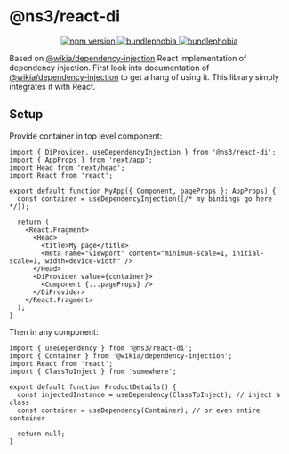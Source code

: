 # @ns3/react-di

<p align="center">
  <a href="https://www.npmjs.com/package/@ns3/react-di">
    <img src="https://img.shields.io/npm/v/@ns3/react-di.svg" alt="npm version">
  </a>
  <a href="https://bundlephobia.com/package/@ns3/react-di">
    <img src="https://img.shields.io/bundlephobia/minzip/@ns3/react-di" alt="bundlephobia">
  </a>    
  <a href="https://bundlephobia.com/package/@ns3/react-di">
    <img src="https://badgen.net/bundlephobia/tree-shaking/react-colorful" alt="bundlephobia">
  </a>
</p>

Based on [@wikia/dependency-injection](https://www.npmjs.com/package/@wikia/dependency-injection) React implementation of dependency injection. First look into documentation of [@wikia/dependency-injection](https://www.npmjs.com/package/@wikia/dependency-injection) to get a hang of using it. This library simply integrates it with React.

## Setup

Provide container in top level component:

```tsx
import { DiProvider, useDependencyInjection } from '@ns3/react-di';
import { AppProps } from 'next/app';
import Head from 'next/head';
import React from 'react';

export default function MyApp({ Component, pageProps }: AppProps) {
  const container = useDependencyInjection([/* my bindings go here */]);

  return (
    <React.Fragment>
      <Head>
        <title>My page</title>
        <meta name="viewport" content="minimum-scale=1, initial-scale=1, width=device-width" />
      </Head>
      <DiProvider value={container}>
        <Component {...pageProps} />
      </DiProvider>
    </React.Fragment>
  );
}
```

Then in any component:

```tsx
import { useDependency } from '@ns3/react-di';
import { Container } from '@wikia/dependency-injection';
import React from 'react';
import { ClassToInject } from 'somewhere';

export default function ProductDetails() {
  const injectedInstance = useDependency(ClassToInject); // inject a class
  const container = useDependency(Container); // or even entire container

  return null;
}
```
